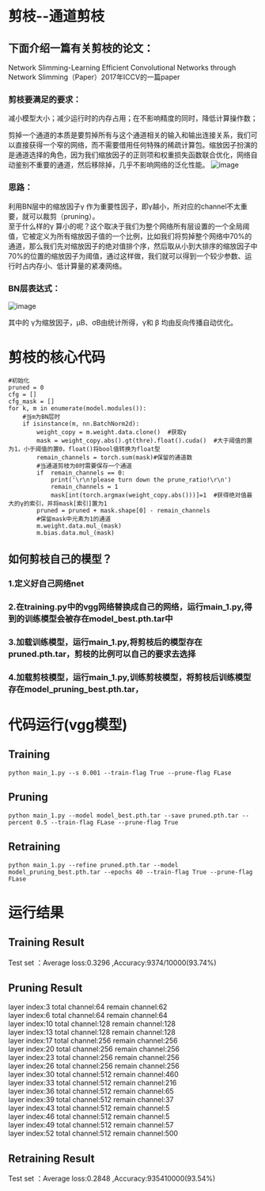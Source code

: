 # 剪枝--通道剪枝

## 下面介绍一篇有关剪枝的论文：
Network Slimming-Learning Efficient Convolutional Networks through Network Slimming（Paper）2017年ICCV的一篇paper

### 剪枝要满足的要求：
   减小模型大小；减少运行时的内存占用；在不影响精度的同时，降低计算操作数；  

   剪掉一个通道的本质是要剪掉所有与这个通道相关的输入和输出连接关系，我们可以直接获得一个窄的网络，而不需要借用任何特殊的稀疏计算包。缩放因子扮演的是通道选择的角色，因为我们缩放因子的正则项和权重损失函数联合优化，网络自动鉴别不重要的通道，然后移除掉，几乎不影响网络的泛化性能。
![image](https://user-images.githubusercontent.com/80331072/112111624-6998d380-8bef-11eb-8bbb-7b2cb85e1497.png)

### 思路：
   利用BN层中的缩放因子γ 作为重要性因子，即γ越小，所对应的channel不太重要，就可以裁剪（pruning）。  
   至于什么样的γ 算小的呢？这个取决于我们为整个网络所有层设置的一个全局阈值，它被定义为所有缩放因子值的一个比例，比如我们将剪掉整个网络中70%的通道，那么我们先对缩放因子的绝对值排个序，然后取从小到大排序的缩放因子中70%的位置的缩放因子为阈值，通过这样做，我们就可以得到一个较少参数、运行时占内存小、低计算量的紧凑网络。  

### BN层表达式：

![image](https://user-images.githubusercontent.com/80331072/112111348-09099680-8bef-11eb-8a96-dfabe6939d3a.png)

其中的 γ为缩放因子，µB、σB由统计所得，γ和 β 均由反向传播自动优化。

# 剪枝的核心代码
```
#初始化
pruned = 0  
cfg = []  
cfg_mask = []  
for k, m in enumerate(model.modules()): 
    #当m为BN层时
    if isinstance(m, nn.BatchNorm2d):  
        weight_copy = m.weight.data.clone()  #获取γ
        mask = weight_copy.abs().gt(thre).float().cuda()  #大于阈值的置为1，小于阈值的置0，float()将bool值转换为float型
        remain_channels = torch.sum(mask)#保留的通道数
        #当通道剪枝为0时需要保存一个通道
        if  remain_channels == 0:  
            print('\r\n!please turn down the prune_ratio!\r\n')  
            remain_channels = 1  
            mask[int(torch.argmax(weight_copy.abs()))]=1  #获得绝对值最大的γ的索引，并将mask[索引]置为1
        pruned = pruned + mask.shape[0] - remain_channels  
        #保留mask中元素为1的通道
        m.weight.data.mul_(mask)  
        m.bias.data.mul_(mask)  
```

## 如何剪枝自己的模型？
### 1.定义好自己网络net  
### 2.在training.py中的vgg网络替换成自己的网络，运行main_1.py,得到的训练模型会被存在model_best.pth.tar中
### 3.加载训练模型，运行main_1.py,将剪枝后的模型存在pruned.pth.tar，剪枝的比例可以自己的要求去选择
### 4.加载剪枝模型，运行main_1.py,训练剪枝模型，将剪枝后训练模型存在model_pruning_best.pth.tar，

# 代码运行(vgg模型)
## Training
```
python main_1.py --s 0.001 --train-flag True --prune-flag FLase 
```
## Pruning
```
python main_1.py --model model_best.pth.tar --save pruned.pth.tar --percent 0.5 --train-flag FLase --prune-flag True 
```
## Retraining
```
python main_1.py --refine pruned.pth.tar --model model_pruning_best.pth.tar --epochs 40 --train-flag True --prune-flag FLase
```

# 运行结果
## Training Result
Test set ：Average loss:0.3296 ,Accuracy:9374/10000(93.74%)
## Pruning Result
layer index:3         total channel:64         remain channel:62  
layer index:6         total channel:64         remain channel:64  
layer index:10        total channel:128        remain channel:128  
layer index:13        total channel:128        remain channel:128  
layer index:17        total channel:256        remain channel:256  
layer index:20        total channel:256        remain channel:256  
layer index:23        total channel:256        remain channel:256  
layer index:26        total channel:256        remain channel:256  
layer index:30        total channel:512        remain channel:460  
layer index:33        total channel:512        remain channel:216  
layer index:36        total channel:512        remain channel:65  
layer index:39        total channel:512        remain channel:37  
layer index:43        total channel:512        remain channel:5  
layer index:46        total channel:512        remain channel:5  
layer index:49        total channel:512        remain channel:57  
layer index:52        total channel:512        remain channel:500  

## Retraining Result
Test set ：Average loss:0.2848 ,Accuracy:935410000(93.54%)

